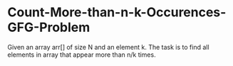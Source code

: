 # Count-More-than-n-k-Occurences-GFG-Problem
Given an array arr[] of size N and an element k. The task is to find all elements in array that appear more than n/k times.
